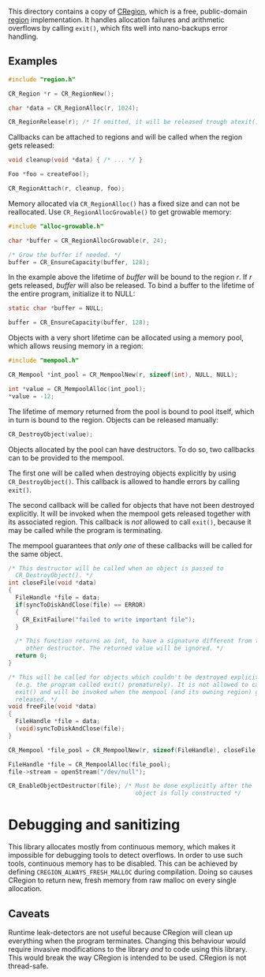 This directory contains a copy of [CRegion](https://github.com/AlxHnr/CRegion), which is a free,
public-domain [region](https://en.wikipedia.org/wiki/Region-based_memory_management) implementation.
It handles allocation failures and arithmetic overflows by calling `exit()`, which fits well into
nano-backups error handling.

## Examples

```c
#include "region.h"

CR_Region *r = CR_RegionNew();

char *data = CR_RegionAlloc(r, 1024);

CR_RegionRelease(r); /* If omitted, it will be released trough atexit() */
```

Callbacks can be attached to regions and will be called when the region
gets released:

```c
void cleanup(void *data) { /* ... */ }

Foo *foo = createFoo();

CR_RegionAttach(r, cleanup, foo);
```

Memory allocated via `CR_RegionAlloc()` has a fixed size and can not be
reallocated. Use `CR_RegionAllocGrowable()` to get growable memory:

```c
#include "alloc-growable.h"

char *buffer = CR_RegionAllocGrowable(r, 24);

/* Grow the buffer if needed. */
buffer = CR_EnsureCapacity(buffer, 128);
```

In the example above the lifetime of _buffer_ will be bound to the region
_r_. If _r_ gets released, _buffer_ will also be released. To bind a buffer
to the lifetime of the entire program, initialize it to NULL:

```c
static char *buffer = NULL;

buffer = CR_EnsureCapacity(buffer, 128);
```

Objects with a very short lifetime can be allocated using a memory pool,
which allows reusing memory in a region:

```c
#include "mempool.h"

CR_Mempool *int_pool = CR_MempoolNew(r, sizeof(int), NULL, NULL);

int *value = CR_MempoolAlloc(int_pool);
*value = -12;
```

The lifetime of memory returned from the pool is bound to pool itself,
which in turn is bound to the region. Objects can be released manually:

```c
CR_DestroyObject(value);
```

Objects allocated by the pool can have destructors. To do so, two callbacks
can to be provided to the mempool.

The first one will be called when destroying objects explicitly by using
`CR_DestroyObject()`. This callback is allowed to handle errors by calling
`exit()`.

The second callback will be called for objects that have not been destroyed
explicitly. It will be invoked when the mempool gets released together with
its associated region. This callback is _not_ allowed to call `exit()`,
because it may be called while the program is terminating.

The mempool guarantees that _only one_ of these callbacks will be called
for the same object.

```c
/* This destructor will be called when an object is passed to
  CR_DestroyObject(). */
int closeFile(void *data)
{
  FileHandle *file = data;
  if(syncToDiskAndClose(file) == ERROR)
  {
    CR_ExitFailure("failed to write important file");
  }

  /* This function returns an int, to have a signature different from the
     other destructor. The returned value will be ignored. */
  return 0;
}

/* This will be called for objects which couldn't be destroyed explicitly
  (e.g. the program called exit() prematurely). It is not allowed to call
  exit() and will be invoked when the mempool (and its owning region) get
  released. */
void freeFile(void *data)
{
  FileHandle *file = data;
  (void)syncToDiskAndClose(file);
}

CR_Mempool *file_pool = CR_MempoolNew(r, sizeof(FileHandle), closeFile, freeFile);

FileHandle *file = CR_MempoolAlloc(file_pool);
file->stream = openStream("/dev/null");

CR_EnableObjectDestructor(file); /* Must be done explicitly after the
                                    object is fully constructed */
```

# Debugging and sanitizing

This library allocates mostly from continuous memory, which makes it
impossible for debugging tools to detect overflows. In order to use such
tools, continuous memory has to be disabled. This can be achieved by
defining `CREGION_ALWAYS_FRESH_MALLOC` during compilation. Doing so causes
CRegion to return new, fresh memory from raw malloc on every single
allocation.

## Caveats

Runtime leak-detectors are not useful because CRegion will clean up
everything when the program terminates. Changing this behaviour would
require invasive modifications to the library _and_ to code using this
library. This would break the way CRegion is intended to be used. CRegion
is not thread-safe.
